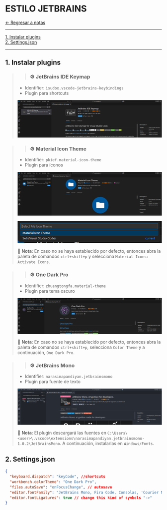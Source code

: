 # ESTILO JETBRAINS

[← Regresar a notas](../../README.md) <br>

---
[1. Instalar plugins](#1-instalar-plugins) <br>
[2. Settings.json](#2-settingsjson) <br>

---

## 1. Instalar plugins

> > ### ⚙️ JetBrains IDE Keymap
> 
> - Identifier: `isudox.vscode-jetbrains-keybindings` <br>
> - Plugin para shortcuts
>
> ![img.png](resources/jetbrains-ide-keymap.png)

> > ### ⚙️ Material Icon Theme
> - Identifier: `pkief.material-icon-theme` <br>
> - Plugin para íconos
> 
> ![img.png](resources/material-icon-theme.png)
>
> ![img.png](resources/select-material-icon.png)
> 
> 📌 **Nota**: En caso no se haya establecido por defecto, entonces abra la paleta de comandos `ctrl+shift+p` y selecciona `Material Icons: Activate Icons`.

> > ### ⚙️ One Dark Pro
> - Identifier: `zhuangtongfa.material-theme`
> - Plugin para tema oscuro
> 
> ![img_1.png](resources/one-dark-pro.png)
> 
> 📌 **Nota**: En caso no se haya establecido por defecto, entonces abra la paleta de comandos `ctrl+shift+p`, selecciona `Color Theme` y a continuación, `One Dark Pro`.

> > ### ⚙️ JetBrains Mono
> - Identifier: `narasimapandiyan.jetbrainsmono`
> - Plugin para fuente de texto
> 
> ![img.png](resources/jetbrains-mono.png)
> 
> 📌 **Nota**: El plugin descargará las fuentes en `C:\Users\<user>\.vscode\extensions\narasimapandiyan.jetbrainsmono-1.0.2\JetBrainsMono`. A continuación, instalarlas en `Windows/Fonts`.

## 2. Settings.json
```json
{
  "keyboard.dispatch": "keyCode", //shortcuts
  "workbench.colorTheme": "One Dark Pro",
  "files.autoSave": "onFocusChange", // autosave
  "editor.fontFamily": "JetBrains Mono, Fira Code, Consolas, 'Courier New', monospace",
  "editor.fontLigatures": true // change this kind of symbols "->" 
}
```